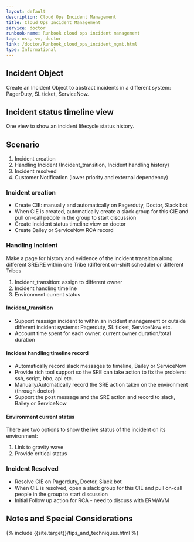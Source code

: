 ```yaml
---
layout: default
description: Cloud Ops Incident Management
title: Cloud Ops Incident Management
service: doctor
runbook-name: Runbook cloud ops incident management
tags: oss, vm, doctor
link: /doctor/Runbook_cloud_ops_incident_mgmt.html
type: Informational
---
```


## Incident Object
Create an Incident Object to abstract incidents in a different system: PagerDuty, SL ticket, ServiceNow.

## Incident status timeline view
One view to show an incident lifecycle status history.

## Scenario
1. Incident creation
2. Handling Incident (Incident_transition, Incident handling history)
3. Incident resolved
4. Customer Notification (lower priority and external dependency)

### Incident creation
* Create CIE: manually and automatically on Pagerduty, Doctor, Slack bot
* When CIE is created, automatically create a slack group for this CIE and pull on-call people in the group to start discussion
* Create Incident status timeline view on doctor
* Create Bailey or ServiceNow RCA record

### Handling Incident
Make a page for history and evidence of the incident transition along different SRE/RE within one Tribe (different on-shift schedule) or different Tribes
1. Incident_transition: assign to different owner
2. Incident handling timeline
3. Environment current status

#### Incident_transition
* Support reassign incident to within an incident management or outside different incident systems: Pagerduty, SL ticket, ServiceNow etc.
* Account time spent for each owner: current owner duration/total duration

#### Incident handling timeline record
* Automatically record slack messages to timeline, Bailey or ServiceNow
* Provide rich tool support so the SRE can take action to fix the problem: ssh, script, bbo, api etc.
* Manually/Automatically record the SRE action taken on the environment (through doctor)
* Support the post message and the SRE action and record to slack, Bailey or ServiceNow

#### Environment current status
There are two options to show the live status of the incident on its environment:  
1. Link to gravity wave
2. Provide critical status

### Incident Resolved
* Resolve CIE on Pagerduty, Doctor, Slack bot
* When CIE is resolved, open a slack group for this CIE and pull on-call people in the group to start discussion
* Initial Follow up action for RCA - need to discuss with ERM/AVM

## Notes and Special Considerations

  {% include {{site.target}}/tips_and_techniques.html %}

